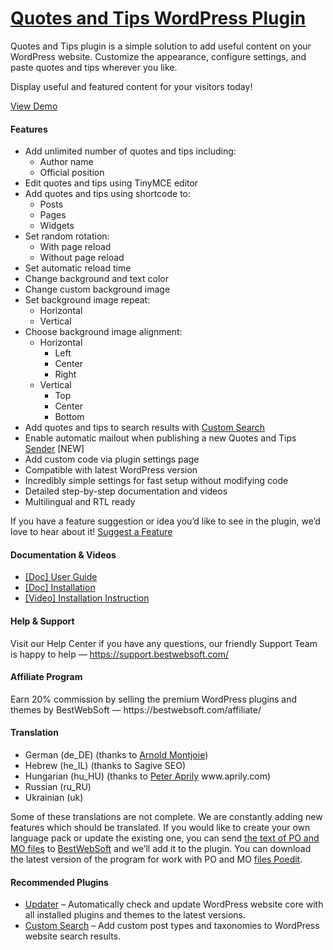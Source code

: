 <a href="https://bestwebsoft.com/products/wordpress/plugins/quotes-and-tips/" target=_blank>Quotes and Tips WordPress Plugin</a>
========================

<p>Quotes and Tips plugin is a simple solution to add useful content on your WordPress website. Customize the appearance, configure settings, and paste quotes and tips wherever you like.</p>
<p>Display useful and featured content for your visitors today!</p>
<p><a href="https://bestwebsoft.com/demo-quotes-and-tips/?ref=readme" rel="nofollow ugc">View Demo</a></p>
<p><span class="embed-youtube" style="text-align:center; display: block;"></span></p>
<h4>Features</h4>
<ul>
<li>Add unlimited number of quotes and tips including:
<ul>
<li>Author name</li>
<li>Official position</li>
</ul>
</li>
<li>Edit quotes and tips using TinyMCE editor</li>
<li>Add quotes and tips using shortcode to:
<ul>
<li>Posts</li>
<li>Pages</li>
<li>Widgets</li>
</ul>
</li>
<li>Set random rotation:
<ul>
<li>With page reload</li>
<li>Without page reload</li>
</ul>
</li>
<li>Set automatic reload time</li>
<li>Change background and text color</li>
<li>Change custom background image</li>
<li>Set background image repeat:
<ul>
<li>Horizontal</li>
<li>Vertical</li>
</ul>
</li>
<li>Choose background image alignment:
<ul>
<li>Horizontal
<ul>
<li>Left</li>
<li>Center</li>
<li>Right</li>
</ul>
</li>
<li>Vertical
<ul>
<li>Top</li>
<li>Center</li>
<li>Bottom</li>
</ul>
</li>
</ul>
</li>
<li>Add quotes and tips to search results with <a href="https://bestwebsoft.com/products/wordpress/plugins/custom-search/?k=02f29128229d89fbd99d8251200ff455" rel="nofollow ugc">Custom Search</a></li>
<li>Enable automatic mailout when publishing a new Quotes and Tips <a href="https://bestwebsoft.com/products/wordpress/plugins/sender/?k=9e068dce9989e5146fafbf42ee471f54" rel="nofollow ugc">Sender</a> [NEW]</li>
<li>Add custom code via plugin settings page</li>
<li>Compatible with latest WordPress version</li>
<li>Incredibly simple settings for fast setup without modifying code</li>
<li>Detailed step-by-step documentation and videos</li>
<li>Multilingual and RTL ready</li>
</ul>
<p>If you have a feature suggestion or idea you&#8217;d like to see in the plugin, we&#8217;d love to hear about it! <a href="https://support.bestwebsoft.com/hc/en-us/requests/new" rel="nofollow ugc">Suggest a Feature</a></p>
<h4>Documentation &amp; Videos</h4>
<ul>
<li><a href="https://bestwebsoft.com/documentation/quotes-and-tips/quotes-and-tips-user-guide/" rel="nofollow ugc">[Doc] User Guide</a></li>
<li><a href="https://bestwebsoft.com/documentation/how-to-install-a-wordpress-product/how-to-install-a-wordpress-plugin/" rel="nofollow ugc">[Doc] Installation</a></li>
<li><a href="https://www.youtube.com/watch?v=tEOjkZrwdNA" rel="nofollow ugc">[Video] Installation Instruction</a></li>
</ul>
<h4>Help &amp; Support</h4>
<p>Visit our Help Center if you have any questions, our friendly Support Team is happy to help — <a href="https://support.bestwebsoft.com/" rel="nofollow ugc">https://support.bestwebsoft.com/</a></p>
<h4>Affiliate Program</h4>
<p>Earn 20% commission by selling the premium WordPress plugins and themes by BestWebSoft — https://bestwebsoft.com/affiliate/</p>
<h4>Translation</h4>
<ul>
<li>German (de_DE) (thanks to <a href="mailto:&#097;&#x72;&#110;&#x6f;&#108;d&#x40;&#109;&#x6f;&#110;&#x74;&#106;&#x6f;&#105;&#x65;&#046;&#x64;&#101;" rel="nofollow ugc">Arnold Montjoie</a>)</li>
<li>Hebrew (he_IL) (thanks to Sagive SEO)</li>
<li>Hungarian (hu_HU) (thanks to <a href="mailto:&#x73;&#x6f;&#x6c;&#x61;&#x72;s&#105;&#100;&#101;&#048;&#057;&#064;&#x67;&#x6d;&#x61;&#x69;&#x6c;&#x2e;c&#111;&#109;" rel="nofollow ugc">Peter Aprily</a> www.aprily.com)</li>
<li>Russian (ru_RU)</li>
<li>Ukrainian (uk)</li>
</ul>
<p>Some of these translations are not complete. We are constantly adding new features which should be translated. If you would like to create your own language pack or update the existing one, you can send <a href="https://codex.wordpress.org/Translating_WordPress" rel="nofollow ugc">the text of PO and MO files</a> to <a href="https://support.bestwebsoft.com/hc/en-us/requests/new" rel="nofollow ugc">BestWebSoft</a> and we&#8217;ll add it to the plugin. You can download the latest version of the program for work with PO and MO <a href="http://www.poedit.net/download.php" rel="nofollow ugc">files Poedit</a>.</p>
<h4>Recommended Plugins</h4>
<ul>
<li><a href="https://bestwebsoft.com/products/wordpress/plugins/updater/?k=e8f05fa90cedfd3a96483e8f0ca60ab5" rel="nofollow ugc">Updater</a> &#8211; Automatically check and update WordPress website core with all installed plugins and themes to the latest versions.</li>
<li><a href="https://bestwebsoft.com/products/wordpress/plugins/custom-search/?k=02f29128229d89fbd99d8251200ff455" rel="nofollow ugc">Custom Search</a> &#8211; Add custom post types and taxonomies to WordPress website search results.</li>
</ul>
